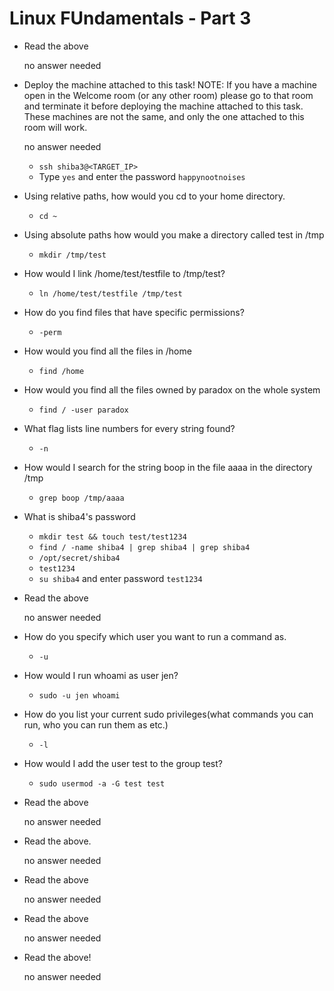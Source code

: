 # Linux FUndamentals - Part 3

- Read the above

	no answer needed

- Deploy the machine attached to this task!
NOTE: If you have a machine open in the Welcome room (or any other room) please go to that room and terminate it before deploying the machine attached to this task. These machines are not the same, and only the one attached to this room will work.

	no answer needed
	
	- `ssh shiba3@<TARGET_IP>`
	- Type `yes` and enter the password `happynootnoises`

- Using relative paths, how would you cd to your home directory.

	- `cd ~`

- Using absolute paths how would you make a directory called test in /tmp

	- `mkdir /tmp/test`

- How would I link /home/test/testfile to /tmp/test?

	- `ln /home/test/testfile /tmp/test`

- How do you find files that have specific permissions?

	- `-perm`

- How would you find all the files in /home

	- `find /home`

- How would you find all the files owned by paradox on the whole system

	- `find / -user paradox`

- What flag lists line numbers for every string found?

	- `-n`

- How would I search for the string boop in the file aaaa in the directory /tmp

	- `grep boop /tmp/aaaa`

- What is shiba4's password

	- `mkdir test && touch test/test1234`
	- `find / -name shiba4 | grep shiba4 | grep shiba4`
	- `/opt/secret/shiba4`
	- `test1234`
	- `su shiba4` and enter password `test1234`

- Read the above

	no answer needed

- How do you specify which user you want to run a command as.

	- `-u`

- How would I run whoami as user jen?

	- `sudo -u jen whoami`

- How do you list your current sudo privileges(what commands you can run, who you can run them as etc.)

	- `-l`

- How would I add the user test to the group test?

	- `sudo usermod -a -G test test`

- Read the above

	no answer needed

- Read the above.

	no answer needed

- Read the above

	no answer needed

- Read the above

	no answer needed

- Read the above!

	no answer needed



